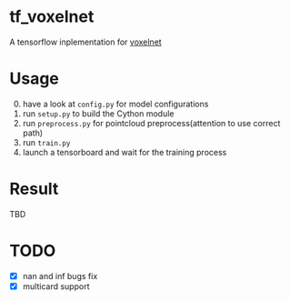 # tf_voxelnet

A tensorflow inplementation for [voxelnet](https://arxiv.org/abs/1711.06396)

# Usage

0. have a look at `config.py` for model configurations
1. run `setup.py` to build the Cython module
2. run `preprocess.py` for pointcloud preprocess(attention to use correct path)
3. run `train.py`
4. launch a tensorboard and wait for the training process

# Result

TBD

# TODO

- [X] nan and inf bugs fix
- [X] multicard support
